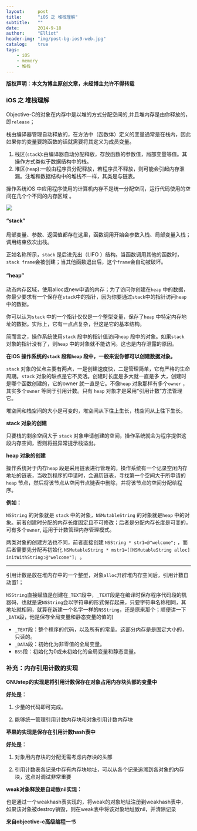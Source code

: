 ```yaml
---
layout:     post
title:      "iOS 之 堆栈理解"
subtitle:   ""
date:       2014-9-18
author:     "Elliot"
header-img: "img/post-bg-ios9-web.jpg"
catalog:    true
tags:
    - iOS
    - memory
    - 堆栈
---
```


**版权声明：本文为博主原创文章，未经博主允许不得转载**

### iOS 之 堆栈理解

Objective-C的对象在内存中是以堆的方式分配空间的,并且堆内存是由你释放的，即`release`；

栈由编译器管理自动释放的，在方法中（函数体）定义的变量通常是在栈内，因此如果你的变量要跨函数的话就需要将其定义为成员变量。

1. 栈区(`stack`):由编译器自动分配释放，存放函数的参数值，局部变量等值。其操作方式类似于数据结构中的栈。
2. 堆区(`heap`):一般由程序员分配释放，若程序员不释放，则可能会引起内存泄漏。注堆和数据结构中的堆栈不一样，其类是与链表。

操作系统iOS 中应用程序使用的计算机内存不是统一分配空间，运行代码使用的空间在几个个不同的内存区域 。

<img src="https://Elliotsomething.GitHub.io/images/post-iOS-memory.jpg">

#### “stack”
局部变量、参数、返回值都存在这里，函数调用开始会参数入栈、局部变量入栈；调用结束依次出栈。

正如名称所示，`stack` 是后进先出（LIFO ）结构。当函数调用其他的函数时，`stack frame`会被创建；当其他函数退出后，这个`frame`会自动被破坏。

#### “heap”
动态内存区域，使用alloc或new申请的内存；为了访问你创建在`heap` 中的数据，你最少要求有一个保存在`stack`中的指针，因为你要通过`stack`中的指针访问`heap` 中的数据。

你可以认为`stack` 中的一个指针仅仅是一个整型变量，保存了`heap` 中特定内存地址的数据。实际上，它有一点点复杂，但这是它的基本结构。

简而言之，操作系统使用`stack` 段中的指针值访问`heap` 段中的对象。如果`stack` 对象的指针没有了，则`heap` 中的对象就不能访问。这也是内存泄露的原因。

**在iOS 操作系统的`stack` 段和`heap` 段中，一般来说你都可以创建数据对象。**

`stack` 对象的优点主要有两点，一是创建速度快，二是管理简单，它有严格的生命周期。`stack` 对象的缺点是它不灵活。创建时长度是多大就一直是多 大，创建时是哪个函数创建的，它的owner 就一直是它。不像`heap` 对象那样有多个`owner` ，其实多个`owner` 等同于引用计数。只有 `heap` 对象才是采用“引用计数”方法管理它。

堆空间和栈空间的大小是可变的，堆空间从下往上生长，栈空间从上往下生长。

**stack 对象的创建**

只要栈的剩余空间大于 `stack` 对象申请创建的空间，操作系统就会为程序提供这段内存空间，否则将报异常提示栈溢出。

**heap 对象的创建**

操作系统对于内存`heap` 段是采用链表进行管理的。操作系统有一个记录空闲内存地址的链表，当收到程序的申请时，会遍历链表，寻找第一个空间大于所申请的`heap` 节点，然后将该节点从空闲节点链表中删除，并将该节点的空间分配给程序。

**例如：**

`NSString` 的对象就是 `stack` 中的对象，`NSMutableString` 的对象就是`heap` 中的对象。前者创建时分配的内存长度固定且不可修改；后者是分配内存长度是可变的，可有多个`owner`, 适用于计数管理内存管理模式。

两类对象的创建方法也不同，前者直接创建 `NSString * str1=@"welcome";` ，而后者需要先分配再初始化 `NSMutableString * mstr1=[[NSMutableString alloc] initWithString:@"welcome"]; `。

*************
引用计数是放在堆内存中的一个整型，对象`alloc`开辟堆内存空间后，引用计数自动置1；

`NSString`直接赋值是创建在`_TEXT`段中，`_TEXT`段是在编译时保存程序代码段的机器码，也就是说`NSString`会以字符串的形式保存起来，只要字符串名称相同，其地址就相同，就算在新建一个名字一样的`NSString`，还是原来那个；顺便讲一下`_DATA`段，他是保存全局变量和静态变量的值的)


- `_TEXT`段：整个程序的代码，以及所有的常量。这部分内存是是固定大小的，只读的。
- `_DATA`段：初始化为非零值的全局变量。
- `BSS`段：初始化为0或未初始化的全局变量和静态变量。


### 补充：内存引用计数的实现

**GNUstep的实现是将引用计数保存在对象占用内存块头部的变量中**

**好处是：**

1. 少量的代码即可完成。

2. 能够统一管理引用计数内存块和对象引用计数内存块

**苹果的实现是保存在引用计数hash表中**

**好处是：**

1. 对象用内存块的分配无需考虑内存块的头部

2. 引用计数表各记录中存有内存块地址，可以从各个记录追溯到各对象的内存块，这点对调试非常重要

**weak对象释放是自动致nil实现：**

也是通过一个weakhash表实现的，将weak的对象地址注册到weakhash表中，如果该对象被destroy销毁，则在weak表中将该对象地址致nil，并清除记录

**来自objective-c高级编程一书**

